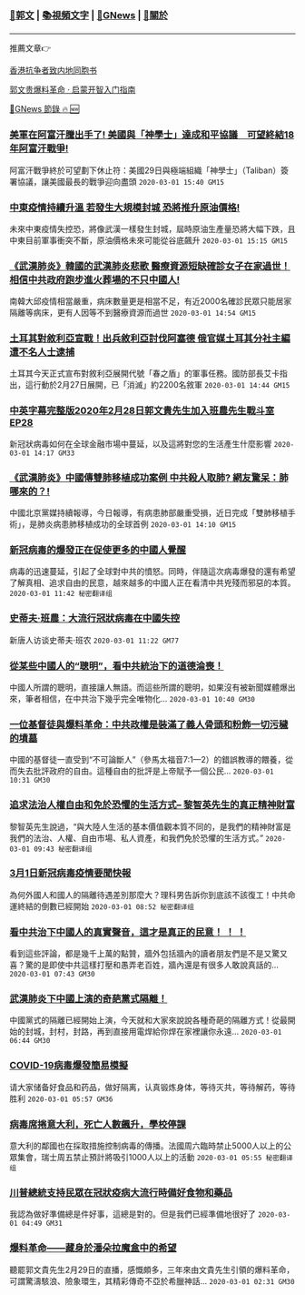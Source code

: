 ###  [:eagle:郭文](https://github.com/ourhimalayas/txt) | [:books:視頻文字](https://github.com/ourhimalayas/txt/blob/master/content/README.md) | [:newspaper:GNews](https://github.com/ourhimalayas/txt/blob/master/content/gnews/README.md) | [:pray:關於](https://github.com/ourhimalayas/home/tree/master/about)
---

推薦文章:point_right:

[香港抗争者致内地同胞书](https://github.com/ourhimalayas/news/blob/master/2019/08/a_letter_from_the_hong_kong_people.md)

[郭文贵爆料革命 · 启蒙开智入门指南](https://github.com/ourhimalayas/txt/issues/1)

[:newspaper:GNews 節錄 :fire: :new:](https://github.com/ourhimalayas/txt/blob/master/content/gnews/README.md) 



### [美軍在阿富汗騰出手了! 美國與「神學士」達成和平協議　可望終結18年阿富汗戰爭!](/content/gnews/1/README.md)

阿富汗戰爭終於可望劃下休止符：美國29日與極端組織「神學士」（Taliban）簽署協議，讓美國最長的戰爭迎向盡頭  `2020-03-01 15:40 GM15`

### [中東疫情持續升溫 若發生大規模封城 恐將推升原油價格!](/content/gnews/2/README.md)

未來中東疫情失控恐，將像武漢一樣發生封城，屆時原油生產量恐將大幅下跌，且中東目前軍事衝突不斷，原油價格未來可能從谷底飆升  `2020-03-01 15:15 GM15`

### [《武漢肺炎》韓國的武漢肺炎悲歌 醫療資源短缺確診女子在家過世！ 相信中共政府跑步進火葬場的不只中國人!](/content/gnews/3/README.md)

南韓大邱疫情相當嚴重，病床數量更是相當不足，有近2000名確診民眾只能居家隔離等病床，更有人因等不到醫療資源而過世  `2020-03-01 14:54 GM15`

### [土耳其對敘利亞宣戰！出兵敘利亞討伐阿塞德 俄官媒土耳其分社主編遭不名人士逮捕](/content/gnews/4/README.md)

土耳其今天正式宣布對敘利亞展開代號「春之盾」的軍事任務。國防部長艾卡指出，這行動於2月27日展開，已「消滅」約2200名敘軍  `2020-03-01 14:44 GM15`

### [中英字幕完整版2020年2月28日郭文貴先生加入班農先生戰斗室EP28](/content/gnews/5/README.md)

新冠狀病毒如何在全球金融市場中蔓延，以及這將對您的生活產生什麼影響  `2020-03-01 14:17 GM33`

### [《武漢肺炎》中國傳雙肺移植成功案例 中共殺人取肺? 網友驚呆：肺哪來的？!](/content/gnews/6/README.md)

中國北京黨媒持續報導，今日報導，有病患肺部嚴重受損，近日完成「雙肺移植手術」，是肺炎病患肺移植成功的全球首例  `2020-03-01 14:10 GM15`

### [新冠病毒的爆發正在促使更多的中國人覺醒](/content/gnews/7/README.md)

病毒的迅速蔓延，引起了全球對中共的憤怒。同時，伴隨這次病毒爆發的還有希望了解真相、追求自由的民意，越來越多的中國人正在看清中共兇殘而邪惡的本質。  `2020-03-01 11:42 秘密翻译组`

### [史蒂夫·班農：大流行冠狀病毒在中國失控](/content/gnews/8/README.md)

新唐人访谈史蒂夫·班农  `2020-03-01 11:22 GM77`

### [從某些中國人的“聰明”，看中共統治下的道德淪喪！](/content/gnews/9/README.md)

中國人所謂的聰明，直接讓人無語。而這些所謂的聰明，如果沒有被新聞媒體爆出來，筆者相信，在中共治下幾乎完全唯物化...  `2020-03-01 10:40 GM30`

### [一位基督徒與爆料革命：中共政權是裝滿了義人骨頭和粉飾一切污穢的墳墓](/content/gnews/10/README.md)

中國的基督徒一直受到“不可論斷人”（參馬太福音7:1—2）的錯誤教導的餵養，從而失去批評政府的自由。這種自由的批評是上帝賦予一個公民...  `2020-03-01 10:31 GM30`

### [追求法治人權自由和免於恐懼的生活方式&#8211; 黎智英先生的真正精神財富](/content/gnews/11/README.md)

黎智英先生說過，“與大陸人生活的基本價值觀本質不同的，是我們的精神財富是我們的法治、人權、自由市場、私人資產，和我們免於恐懼的生活方式。”  `2020-03-01 09:43 秘密翻译组`

### [3月1日新冠病毒疫情要聞快報](/content/gnews/12/README.md)

為何外國人和國人的隔離待遇差別那麼大？理科男告訴你到底該不該復工！中共命運終結的倒數已經開始  `2020-03-01 08:52 秘密翻译组`

### [看中共治下中國人的真實聲音，這才是真正的民意！ ！ ！](/content/gnews/13/README.md)

看到這些評論，都是幾千上萬的點贊，牆外包括牆內的讀者朋友們是不是又驚又喜？驚的是即使中共這樣打壓和愚弄老百姓，牆內還是有很多人敢說真話的...  `2020-03-01 07:43 GM30`

### [武漢肺炎下中國上演的奇葩黨式隔離！](/content/gnews/14/README.md)

中國黨式的隔離已經開始上演，今天就和大家來說說各種奇葩的隔離方式！從最開始的封城，封村，封路，再到直接用電焊給你焊在家裡讓你永遠...  `2020-03-01 06:44 GM30`

### [COVID-19病毒爆發簡易模擬](/content/gnews/15/README.md)

请大家储备好食品和药品，做好隔离，认真锻炼身体，等待灭共，等待解药，等待胜利  `2020-03-01 05:57 GM36`

### [病毒席捲意大利，死亡人數飆升，學校停課](/content/gnews/16/README.md)

意大利的鄰國也在採取措施控制病毒的傳播。法國周六臨時禁止5000人以上的公眾集會，瑞士周五禁止預計將吸引1000人以上的活動  `2020-03-01 05:55 秘密翻译组`

### [川普總統支持民眾在冠狀疫病大流行時備好食物和藥品](/content/gnews/17/README.md)

我認為做好準備總是件好事，這總是對的。但是我們已經準備地很好了  `2020-03-01 04:49 GM31`

### [爆料革命——藏身於潘朵拉魔盒中的希望](/content/gnews/18/README.md)

聽罷郭文貴先生2月29日的直播，感慨頗多，三年來由文貴先生引領的爆料革命，可謂驚濤駭浪、險象環生，其精彩傳奇不亞於希臘神話...  `2020-03-01 02:31 GM30`

